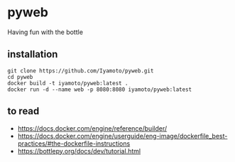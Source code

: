 # pyweb
Having fun with the bottle

## installation

    git clone https://github.com/Iyamoto/pyweb.git
    cd pyweb
    docker build -t iyamoto/pyweb:latest .
    docker run -d --name web -p 8080:8080 iyamoto/pyweb:latest

## to read
* https://docs.docker.com/engine/reference/builder/
* https://docs.docker.com/engine/userguide/eng-image/dockerfile_best-practices/#the-dockerfile-instructions
* https://bottlepy.org/docs/dev/tutorial.html